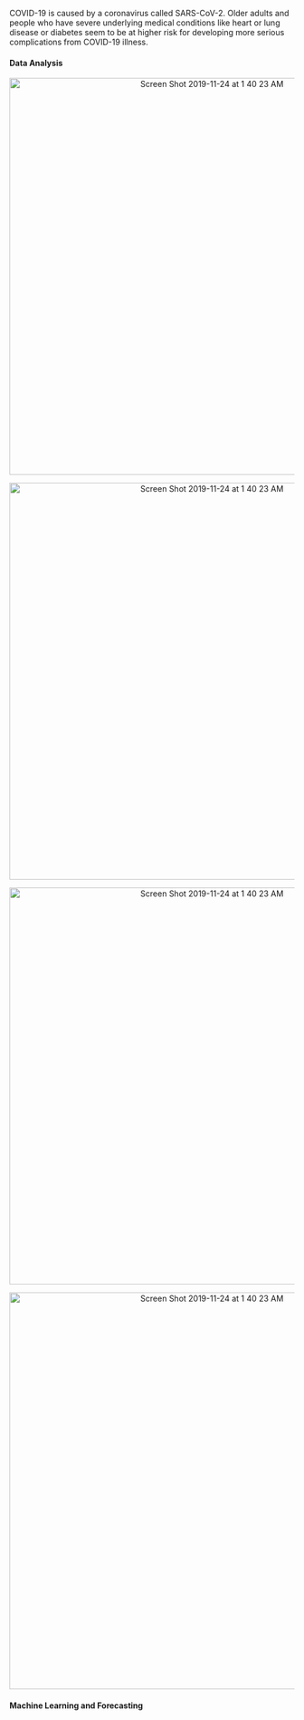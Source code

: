 COVID-19 is caused by a coronavirus called SARS-CoV-2. Older adults and people who have severe underlying medical conditions like heart or lung disease or diabetes seem to be at higher risk for developing more serious complications from COVID-19 illness.

#### Data Analysis

<p align="center" ><img width="700" alt="Screen Shot 2019-11-24 at 1 40 23 AM" src="https://user-images.githubusercontent.com/43712046/83933605-c108a880-a76f-11ea-982f-0945d03dfea3.png"></p>

<p align="center" ><img width="700" alt="Screen Shot 2019-11-24 at 1 40 23 AM" src="https://user-images.githubusercontent.com/43712046/83933640-104ed900-a770-11ea-982d-9e2f3b80fc22.png"></p>

<p align="center" ><img width="700" alt="Screen Shot 2019-11-24 at 1 40 23 AM" src="https://user-images.githubusercontent.com/43712046/83933682-6c196200-a770-11ea-9cfc-c7b8027594cf.png"></p>

<p align="center" ><img width="700" alt="Screen Shot 2019-11-24 at 1 40 23 AM" src="https://user-images.githubusercontent.com/43712046/83933651-29578a00-a770-11ea-84a7-0f89d5a2ed25.png"></p>





#### Machine Learning and Forecasting

